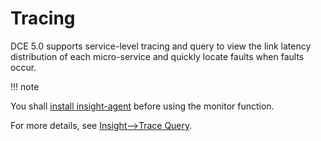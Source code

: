 # Tracing

DCE 5.0 supports service-level tracing and query to view the link latency distribution of each micro-service and quickly locate faults when faults occur.

!!! note

You shall [install insight-agent](../../../../insight/quickstart/install/install-agent.md) before using the monitor function.

For more details, see [Insight-->Trace Query](../../../../insight/user-guide/trace/trace.md).
